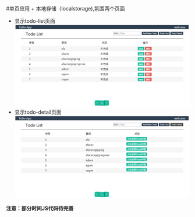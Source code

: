 #单页应用 + 本地存储（localstorage),氛围两个页面
- 显示todo-list页面
![image](https://github.com/xingZM-p/todos_app/blob/master/todo_app01.PNG)
- 显示todo-detail页面
![image](https://github.com/xingZM-p/todos_app/blob/master/todo_app02.PNG)

**注意：部分时间JS代码待完善**
